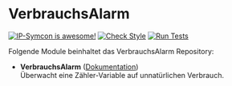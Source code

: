 # VerbrauchsAlarm

[![IP-Symcon is awesome!](https://img.shields.io/badge/IP--Symcon-6.0-blue.svg)](https://www.symcon.de)
[![Check Style](https://github.com/symcon/VerbrauchsAlarm/workflows/Check%20Style/badge.svg)](https://github.com/symcon/VerbrauchsAlarm/actions)
[![Run Tests](https://github.com/symcon/Verbrauchs/workflows/Run%20Tests/badge.svg)](https://github.com/symcon/VerbrauchsAlarm/actions)

Folgende Module beinhaltet das VerbrauchsAlarm Repository:

- __VerbrauchsAlarm__ ([Dokumentation](VerbrauchsAlarm))  
	Überwacht eine Zähler-Variable auf unnatürlichen Verbrauch. 